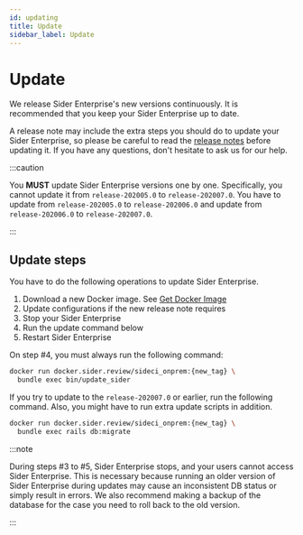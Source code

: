 ```yaml
---
id: updating
title: Update
sidebar_label: Update
---
```


# Update

We release Sider Enterprise's new versions continuously. It is recommended that you keep your Sider Enterprise up to date.

A release note may include the extra steps you should do to update your Sider Enterprise, so please be careful to read the [release notes](./releases/index.md) before updating it. If you have any questions, don't hesitate to ask us for our help.

:::caution

You **MUST** update Sider Enterprise versions one by one. Specifically, you cannot update it from `release-202005.0` to `release-202007.0`. You have to update from `release-202005.0` to `release-202006.0` and update from `release-202006.0` to `release-202007.0`.

:::

## Update steps

You have to do the following operations to update Sider Enterprise.

1. Download a new Docker image. See [Get Docker Image](./installation.md#get-docker-image)
2. Update configurations if the new release note requires
3. Stop your Sider Enterprise
4. Run the update command below
5. Restart Sider Enterprise

On step #4, you must always run the following command:

```bash
docker run docker.sider.review/sideci_onprem:{new_tag} \
  bundle exec bin/update_sider
```

If you try to update to the `release-202007.0` or earlier, run the following command. Also, you might have to run extra update scripts in addition.

```bash
docker run docker.sider.review/sideci_onprem:{new_tag} \
  bundle exec rails db:migrate
```

:::note

During steps #3 to #5, Sider Enterprise stops, and your users cannot access Sider Enterprise. This is necessary because running an older version of Sider Enterprise during updates may cause an inconsistent DB status or simply result in errors. We also recommend making a backup of the database for the case you need to roll back to the old version.

:::
